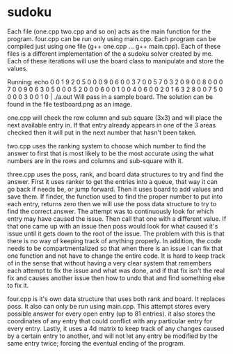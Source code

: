 # sudoku
Each file (one.cpp two.cpp and so on) acts as the main function for the program.
four.cpp can be run only using main.cpp.
Each program can be compiled just using one file (g++ one.cpp ... g++ main.cpp).
Each of these files is a different implementation of the a sudoku solver created by me.
Each of these iterations will use the board class to manipulate and store the values.

Running:
 echo 0 0 1 9 2 0 5 0 0 0 9 0 6 0 0 3 7 0 0 5 7 0 3 2 0 9 0 0 8 0 0 0 7 0 0 9 0 6 3 0 5 0 0 0 5 2 0 0 0 6 0 0 1 0 0 4 0 6 0 0 2 0 1 6 3 2 8 0 0 7 5 0 0 0 0 3 0 0 1 0 | ./a.out
Will pass in a sample board. The solution can be found in the file testboard.png as an image.

one.cpp will check the row column and sub square (3x3) and will place the next available entry in. If that entry already appears in one of the 3 areas checked then it will put in the next number that hasn't been taken.

two.cpp uses the ranking system to choose which number to find the answer to first that is most likely to be the most accurate using the what numbers are in the rows and columns and sub-square with it.

three.cpp uses the poss, rank, and board data structures to try and find the answer. First it uses ranker to get the entries into a queue, that way it can go back if needs be, or jump forward. Then it uses board to add values and save them. If finder, the function used to find the proper number to put into each entry, returns zero then we will use the poss data structure to try to find the correct answer. The attempt was to continuously look for which entry may have caused the issue. Then call that one with a different value. If that one came up with an issue then poss would look for what caused it's issue until it gets down to the root of the issue. The problem with this is that there is no way of keeping track of anything properly. In addition, the code needs to be compartmentalized so that when there is an issue I can fix that one function and not have to change the entire code. It is hard to keep track of in the sense that without having a very clear system that remembers each attempt to fix the issue and what was done, and if that fix isn't the real fix and causes another issue then how to undo that and find something else to fix it.

four.cpp is it's own data structure that uses both rank and board. It replaces poss. It also can only be run using main.cpp. This attempt stores every possible answer for every open entry (up to 81 entries). it also stores the coordinates of any entry that could conflict with any particular entry for every entry. Lastly, it uses a 4d matrix to keep track of any changes caused by a certain entry to another, and will not let any entry be modified by the same entry twice; forcing the eventual ending of the program.
